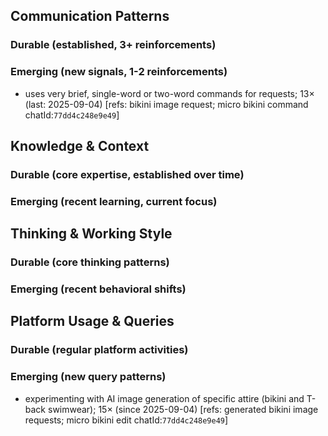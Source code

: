 ## Communication Patterns
### Durable (established, 3+ reinforcements)

### Emerging (new signals, 1-2 reinforcements)
- uses very brief, single-word or two-word commands for requests; 13× (last: 2025-09-04) [refs: bikini image request; micro bikini command chatId:`77dd4c248e9e49`]

## Knowledge & Context
### Durable (core expertise, established over time)

### Emerging (recent learning, current focus)

## Thinking & Working Style
### Durable (core thinking patterns)

### Emerging (recent behavioral shifts)

## Platform Usage & Queries
### Durable (regular platform activities)

### Emerging (new query patterns)
- experimenting with AI image generation of specific attire (bikini and T-back swimwear); 15× (since 2025-09-04) [refs: generated bikini image requests; micro bikini edit chatId:`77dd4c248e9e49`]